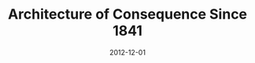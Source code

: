 ---
title: "Architecture of Consequence Since 1841"
type: exhibition
org: Nederlands Architectuurinstituut (NAi)
date: 2012-12-01
slug: architecture-of-consequence
hide: true
iterations: [Jakarta (2012), Mumbai (2013), Kiev (2013)]
---